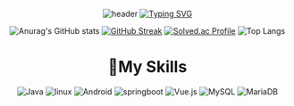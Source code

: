 <div align="center">
  
![header](https://capsule-render.vercel.app/api?type=waving&color=6994CDEE&text=&animation=twinkling&height=100)
[![Typing SVG](https://readme-typing-svg.demolab.com?font=Alkatra&weight=500&size=45&duration=3500&pause=3&color=6994CDEE&center=false&vCenter=false&multiline=true&repeat=true&width=1000&height=100&lines=Welcome+to+201's+GitHub!👋)](https://git.io/typing-svg)

![Anurag's GitHub stats](https://github-readme-stats.vercel.app/api?username=nbbb9&show_icons=true&theme=merko)
[![GitHub Streak](https://streak-stats.demolab.com?user=nbbb9&theme=merko&date_format=%5BY.%5Dn.j&mode=weekly)](https://git.io/streak-stats)
[![Solved.ac Profile](http://mazassumnida.wtf/api/v2/generate_badge?boj=nbbb9)](https://solved.ac/nbbb9/) ![Top Langs](https://github-readme-stats.vercel.app/api/top-langs/?username=nbbb9&layout=compact&theme=merko)

# 💪My Skills
![Java](https://img.shields.io/badge/Java-FF8C00.svg?&style=for-the-badge&logo=Java&logoColor=white) ![linux](https://img.shields.io/badge/linux-FCC624.svg?&style=for-the-badge&logo=linux&logoColor=white) ![Android](https://img.shields.io/badge/Android-3DDC84.svg?&style=for-the-badge&logo=Android&logoColor=white) ![springboot](https://img.shields.io/badge/springboot-6DB33F.svg?&style=for-the-badge&logo=springboot&logoColor=white)
![Vue.js](https://img.shields.io/badge/Vue.js-4FC08D.svg?&style=for-the-badge&logo=Vue.js&logoColor=white)
![MySQL](https://img.shields.io/badge/MySQL-4479A1.svg?&style=for-the-badge&logo=MySQL&logoColor=white) ![MariaDB](https://img.shields.io/badge/MariaDB-003545.svg?&style=for-the-badge&logo=MariaDB&logoColor=white)
